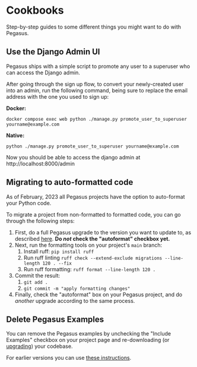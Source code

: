 # Cookbooks

Step-by-step guides to some different things you might want to do with Pegasus.

## Use the Django Admin UI

Pegasus ships with a simple script to promote any user to a superuser who can access
the Django admin.

After going through the sign up flow, to convert your newly-created user into an admin, 
run the following command, being sure to replace the email address with the one you used to sign up:

**Docker:**

```
docker compose exec web python ./manage.py promote_user_to_superuser yourname@example.com
```

**Native:**

```
python ./manage.py promote_user_to_superuser yourname@example.com
``` 

Now you should be able to access the django admin at http://localhost:8000/admin

## Migrating to auto-formatted code

As of February, 2023 all Pegasus projects have the option to auto-format your Python code.

To migrate a project from non-formatted to formatted code, you can go through the following steps:

1. First, do a full Pegasus upgrade to the version you want to update to, as described [here](./upgrading.md).
   **Do *not* check the "autoformat" checkbox yet.**
2. Next, run the formatting tools on your project's `main` branch: 
   1. Install ruff: `pip install ruff`
   2. Run ruff linting `ruff check --extend-exclude migrations --line-length 120 . --fix`
   3. Run ruff formatting: `ruff format --line-length 120 .`
3. Commit the result:
   1. `git add .`
   2. `git commit -m "apply formatting changes"`
4. Finally, check the "autoformat" box on your Pegasus project, and do *another* upgrade according to the same process.

## Delete Pegasus Examples

You can remove the Pegasus examples by unchecking the "Include Examples" checkbox
on your project page and re-downloading (or [upgrading](upgrading.md)) your codebase.

For earlier versions you can use [these instructions](https://github.com/czue/pegasus-docs/blob/1becc2cb8f86738eeba85c9faddb15f69b8ad7bc/cookbooks.md#delete-pegasus-examples).
